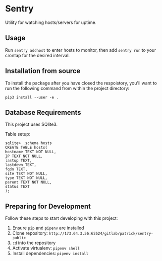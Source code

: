 Sentry
======

Utility for watching hosts/servers for uptime.

## Usage

Run `sentry addhost` to enter hosts to monitor, then add `sentry run` to your crontap for the desired interval. 

## Installation from source

To install the package after you have closed the respoistory, you'll want to run the following command from within the project directory:

```
pip3 install --user -e .
```

## Database Requirements

This project uses SQlite3. 

Table setup:

```
sqlite> .schema hosts
CREATE TABLE hosts(
hostname TEXT NOT NULL,
IP TEXT NOT NULL,
lastup TEXT,
lastdown TEXT,
fqdn TEXT,
site TEXT NOT NULL,
type TEXT NOT NULL,
parent TEXT NOT NULL,
status TEXT
);
```

## Preparing for Development

Follow these steps to start developing with this project:

1. Ensure `pip` and `pipenv` are installed
2. Clone repository: `http://173.64.3.56:65524/gitlab/patrick/sentry-public`
3. `cd` into the repository
4. Activate virtualenv: `pipenv shell`
5. Install dependencies: `pipenv install`

